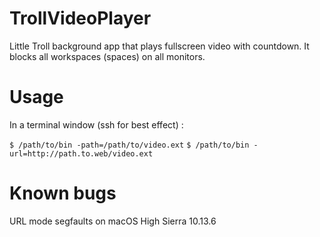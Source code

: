 # TrollVideoPlayer

Little Troll background app that plays fullscreen video with countdown.
It blocks all workspaces (spaces) on all monitors.

# Usage

In a terminal window (ssh for best effect) :

`$ /path/to/bin -path=/path/to/video.ext`
`$ /path/to/bin -url=http://path.to.web/video.ext`

# Known bugs

URL mode segfaults on macOS High Sierra 10.13.6
